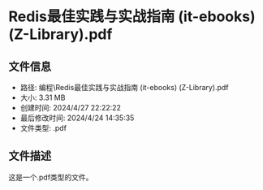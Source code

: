 ﻿# Redis最佳实践与实战指南 (it-ebooks) (Z-Library).pdf

## 文件信息
- 路径: 编程\Redis最佳实践与实战指南 (it-ebooks) (Z-Library).pdf
- 大小: 3.31 MB
- 创建时间: 2024/4/27 22:22:22
- 最后修改时间: 2024/4/24 14:35:35
- 文件类型: .pdf

## 文件描述
这是一个.pdf类型的文件。


